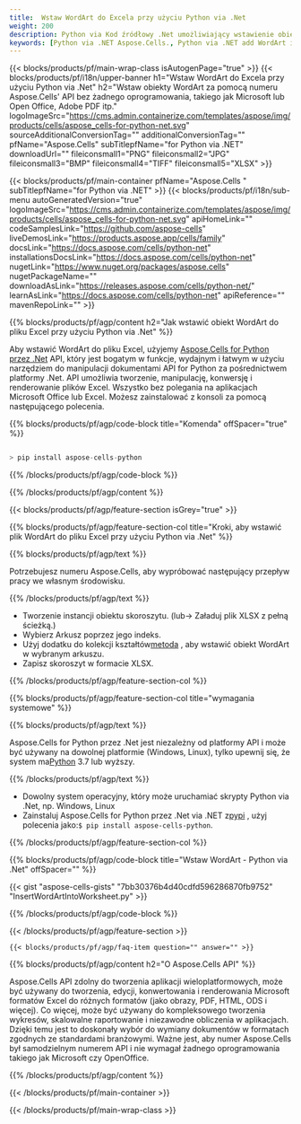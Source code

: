 ```yaml
---
title:  Wstaw WordArt do Excela przy użyciu Python via .Net
weight: 200
description: Python via Kod źródłowy .Net umożliwiający wstawienie obiektu WordArt do programu Excel.
keywords: [Python via .NET Aspose.Cells., Python via .NET add WordArt into Excel., Python via .NET insert WordArt into Excel., Python via .NET create WordArt in Excel]
---
```

{{< blocks/products/pf/main-wrap-class isAutogenPage="true" >}}
{{< blocks/products/pf/i18n/upper-banner h1="Wstaw WordArt do Excela przy użyciu Python via .Net" h2="Wstaw obiekty WordArt za pomocą numeru Aspose.Cells\' API bez żadnego oprogramowania, takiego jak Microsoft lub Open Office, Adobe PDF itp." logoImageSrc="https://cms.admin.containerize.com/templates/aspose/img/products/cells/aspose_cells-for-python-net.svg" sourceAdditionalConversionTag="" additionalConversionTag="" pfName="Aspose.Cells" subTitlepfName="for Python via .NET" downloadUrl="" fileiconsmall1="PNG" fileiconsmall2="JPG" fileiconsmall3="BMP" fileiconsmall4="TIFF" fileiconsmall5="XLSX" >}}

{{< blocks/products/pf/main-container pfName="Aspose.Cells " subTitlepfName="for Python via .NET" >}}
{{< blocks/products/pf/i18n/sub-menu autoGeneratedVersion="true" logoImageSrc="https://cms.admin.containerize.com/templates/aspose/img/products/cells/aspose_cells-for-python-net.svg" apiHomeLink="" codeSamplesLink="https://github.com/aspose-cells" liveDemosLink="https://products.aspose.app/cells/family" docsLink="https://docs.aspose.com/cells/python-net" installationsDocsLink="https://docs.aspose.com/cells/python-net" nugetLink="https://www.nuget.org/packages/aspose.cells" nugetPackageName="" downloadAsLink="https://releases.aspose.com/cells/python-net/" learnAsLink="https://docs.aspose.com/cells/python-net" apiReference="" mavenRepoLink="" >}}

{{% blocks/products/pf/agp/content h2="Jak wstawić obiekt WordArt do pliku Excel przy użyciu Python via .Net" %}}

 Aby wstawić WordArt do pliku Excel, użyjemy
 [Aspose.Cells for Python przez .Net](https://pypi.org/project/aspose-cells-python/) 
 API, który jest bogatym w funkcje, wydajnym i łatwym w użyciu narzędziem do manipulacji dokumentami API for Python za pośrednictwem platformy .Net. API umożliwia tworzenie, manipulację, konwersję i renderowanie plików Excel. Wszystko bez polegania na aplikacjach Microsoft Office lub Excel. Możesz zainstalować z konsoli za pomocą następującego polecenia.

{{% blocks/products/pf/agp/code-block title="Komenda" offSpacer="true" %}}

```cs

> pip install aspose-cells-python

```

{{% /blocks/products/pf/agp/code-block %}}

{{% /blocks/products/pf/agp/content %}}

{{< blocks/products/pf/agp/feature-section isGrey="true" >}}

{{% blocks/products/pf/agp/feature-section-col title="Kroki, aby wstawić plik WordArt do pliku Excel przy użyciu Python via .Net" %}}

{{% blocks/products/pf/agp/text %}}

Potrzebujesz numeru Aspose.Cells, aby wypróbować następujący przepływ pracy we własnym środowisku.

{{% /blocks/products/pf/agp/text %}}

+ Tworzenie instancji obiektu skoroszytu. (lub-> Załaduj plik XLSX z pełną ścieżką.)
+ Wybierz Arkusz poprzez jego indeks.
 + Użyj dodatku do kolekcji kształtów[metoda](https://reference.aspose.com/cells/python-net/aspose.cells.drawing/shapecollection/add_word_art/#PresetWordArtStyle-str-int-int-int-int-int-int) , aby wstawić obiekt WordArt w wybranym arkuszu.
+ Zapisz skoroszyt w formacie XLSX.

{{% /blocks/products/pf/agp/feature-section-col %}}

{{% blocks/products/pf/agp/feature-section-col title="wymagania systemowe" %}}

{{% blocks/products/pf/agp/text %}}

 Aspose.Cells for Python przez .Net jest niezależny od platformy API i może być używany na dowolnej platformie (Windows, Linux), tylko upewnij się, że system ma[Python](https://www.python.org/downloads/) 3.7 lub wyższy.
 
{{% /blocks/products/pf/agp/text %}}

-  Dowolny system operacyjny, który może uruchamiać skrypty Python via .Net, np. Windows, Linux
-  Zainstaluj Aspose.Cells for Python przez .Net via .NET z<a href="https://pypi.org/project/aspose-cells-python/">pypi</a> , użyj polecenia jako:<code>$ pip install aspose-cells-python</code>.

{{% /blocks/products/pf/agp/feature-section-col %}}

{{% blocks/products/pf/agp/code-block title="Wstaw WordArt - Python via .Net" offSpacer="" %}}

{{< gist "aspose-cells-gists" "7bb30376b4d40cdfd596286870fb9752" "InsertWordArtIntoWorksheet.py" >}}

{{% /blocks/products/pf/agp/code-block %}}

{{< /blocks/products/pf/agp/feature-section >}}

    {{< blocks/products/pf/agp/faq-item question="" answer="" >}}
 

<!-- aboutfile Starts -->

{{% blocks/products/pf/agp/content h2="O Aspose.Cells API" %}}

Aspose.Cells API zdolny do tworzenia aplikacji wieloplatformowych, może być używany do tworzenia, edycji, konwertowania i renderowania Microsoft formatów Excel do różnych formatów (jako obrazy, PDF, HTML, ODS i więcej). Co więcej, może być używany do kompleksowego tworzenia wykresów, skalowalne raportowanie i niezawodne obliczenia w aplikacjach. Dzięki temu jest to doskonały wybór do wymiany dokumentów w formatach zgodnych ze standardami branżowymi. Ważne jest, aby numer Aspose.Cells był samodzielnym numerem API i nie wymagał żadnego oprogramowania takiego jak Microsoft czy OpenOffice.

{{% /blocks/products/pf/agp/content %}}



<!-- aboutfile Ends -->
<!--
{{< blocks/products/pf/agp/other-supported-section title="Other Supported Splitting Formats" subTitle="Using Python via .NET, One can also split large file into chunks of many other file formats including." >}}

{{< blocks/products/pf/agp/other-supported-section-item href="https://products.aspose.com/cells/net/splitter/ods/" name="ODS" description="OpenDocument Spreadsheet File" >}}
{{< blocks/products/pf/agp/other-supported-section-item href="https://products.aspose.com/cells/net/splitter/xls/" name="XLS" description="Excel Binary Format" >}}
{{< blocks/products/pf/agp/other-supported-section-item href="https://products.aspose.com/cells/net/splitter/xlsb/" name="XLSB" description="Binary Excel Workbook File" >}}
{{< blocks/products/pf/agp/other-supported-section-item href="https://products.aspose.com/cells/net/splitter/xlsm/" name="XLSM" description="Spreadsheet File" >}}

{{< /blocks/products/pf/agp/other-supported-section >}}

-->

{{< /blocks/products/pf/main-container >}}
    
{{< /blocks/products/pf/main-wrap-class >}}
